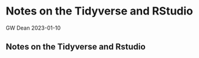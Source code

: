 Notes on the Tidyverse and RStudio
================
GW Dean
2023-01-10

## Notes on the Tidyverse and Rstudio
